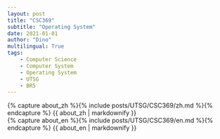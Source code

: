 ```yaml
---
layout: post
title: "CSC369"
subtitle: "Operating System"
date: 2021-01-01
author: "Dino"
multilingual: True
tags:
    - Computer Science
    - Computer System
    - Operating System
    - UTSG
    - BR5
---
```

<!-- Chinese Version -->
<div class="zh post-container">
    {% capture about_zh %}{% include posts/UTSG/CSC369/zh.md %}{% endcapture %}
    {{ about_zh | markdownify }}
</div>

<!-- English Version -->
<div class="en post-container">
    {% capture about_en %}{% include posts/UTSG/CSC369/en.md %}{% endcapture %}
    {{ about_en | markdownify }}
</div>